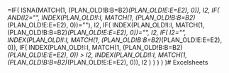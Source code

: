 =IF(
  ISNA(MATCH(1, (PLAN_OLD!B:B=B2)*(PLAN_OLD!E:E=E2), 0)),
  I2,
  IF(
    AND(I2="", INDEX(PLAN_OLD!I:I, MATCH(1, (PLAN_OLD!B:B=B2)*(PLAN_OLD!E:E=E2), 0))=""),
    I2,
    IF(
      INDEX(PLAN_OLD!I:I, MATCH(1, (PLAN_OLD!B:B=B2)*(PLAN_OLD!E:E=E2), 0))="",
      I2,
      IF(
        I2="",
        INDEX(PLAN_OLD!I:I, MATCH(1, (PLAN_OLD!B:B=B2)*(PLAN_OLD!E:E=E2), 0)),
        IF(
          INDEX(PLAN_OLD!I:I, MATCH(1, (PLAN_OLD!B:B=B2)*(PLAN_OLD!E:E=E2), 0)) > I2,
          INDEX(PLAN_OLD!I:I, MATCH(1, (PLAN_OLD!B:B=B2)*(PLAN_OLD!E:E=E2), 0)),
          I2
        )
      )
    )
  )
)# Excelsheets

